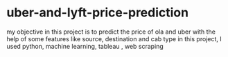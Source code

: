 # uber-and-lyft-price-prediction
my objective in this project is to predict the price of ola and uber with the help of some features like source, destination and cab type in this project, I used python, machine learning, tableau , web scraping
